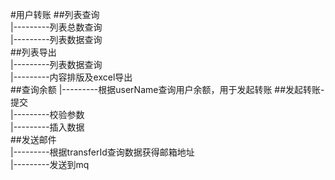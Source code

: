 #用户转账
##列表查询<br>
|---------列表总数查询<br>
|---------列表数据查询<br>
##列表导出<br>
|---------列表数据查询<br>
|---------内容排版及excel导出<br>
##查询余额
|---------根据userName查询用户余额，用于发起转账
##发起转账-提交<br>
|---------校验参数<br>
|---------插入数据<br>
##发送邮件<br>
|---------根据transferId查询数据获得邮箱地址<br>
|---------发送到mq<br>